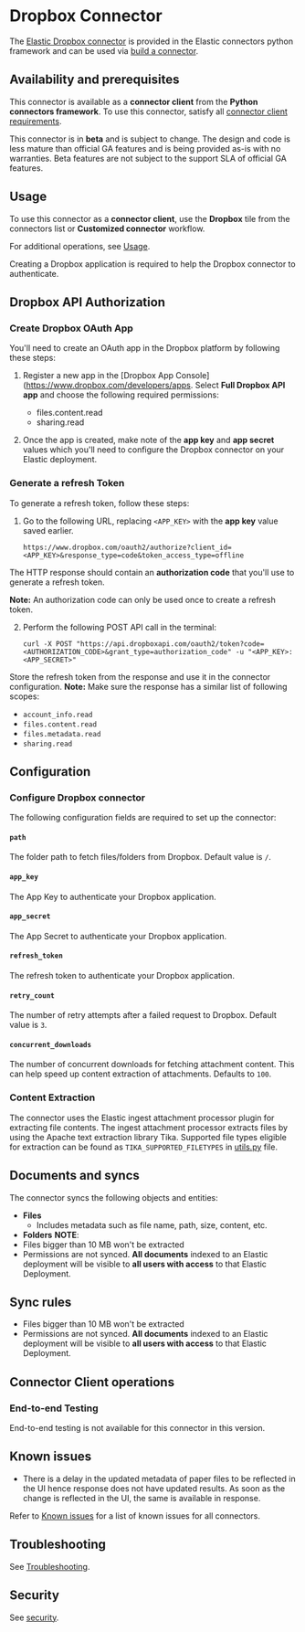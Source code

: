 # Dropbox Connector

The [Elastic Dropbox connector](../connectors/sources/dropbox.py) is provided in the Elastic connectors python framework and can be used via [build a connector](https://www.elastic.co/guide/en/enterprise-search/current/build-connector.html).

## Availability and prerequisites

This connector is available as a **connector client** from the **Python connectors framework**. To use this connector, satisfy all [connector client requirements](https://www.elastic.co/guide/en/enterprise-search/master/build-connector.html).

This connector is in **beta** and is subject to change. The design and code is less mature than official GA features and is being provided as-is with no warranties. Beta features are not subject to the support SLA of official GA features.

## Usage

To use this connector as a **connector client**, use the **Dropbox** tile from the connectors list or **Customized connector** workflow.

For additional operations, see [Usage](https://www.elastic.co/guide/en/enterprise-search/master/connectors-usage.html).

Creating a Dropbox application is required to help the Dropbox connector to authenticate.

## Dropbox API Authorization

### Create Dropbox OAuth App

You'll need to create an OAuth app in the Dropbox platform by following these steps:
1. Register a new app in the [Dropbox App Console](https://www.dropbox.com/developers/apps. Select **Full Dropbox API app** and choose the following required permissions:
    - files.content.read
    - sharing.read

2. Once the app is created, make note of the **app key** and **app secret** values which you'll need to configure the Dropbox connector on your Elastic deployment.

### Generate a refresh Token

To generate a refresh token, follow these steps:
1. Go to the following URL, replacing `<APP_KEY>` with the **app key** value saved earlier.
    ```shell
    https://www.dropbox.com/oauth2/authorize?client_id=<APP_KEY>&response_type=code&token_access_type=offline
    ```
    
The HTTP response should contain an **authorization code** that you'll use to generate a refresh token.

**Note:** An authorization code can only be used once to create a refresh token.

2. Perform the following POST API call in the terminal:
    ```shell
    curl -X POST "https://api.dropboxapi.com/oauth2/token?code=<AUTHORIZATION_CODE>&grant_type=authorization_code" -u "<APP_KEY>:<APP_SECRET>"
    ```
Store the refresh token from the response and use it in the connector configuration.
**Note:** Make sure the response has a similar list of following scopes:
   - `account_info.read`
   - `files.content.read`
   - `files.metadata.read`
   - `sharing.read`

## Configuration

### Configure Dropbox connector

The following configuration fields are required to set up the connector:

#### `path`

The folder path to fetch files/folders from Dropbox. Default value is `/`.

#### `app_key`

The App Key to authenticate your Dropbox application.

#### `app_secret`

The App Secret to authenticate your Dropbox application.

#### `refresh_token`

The refresh token to authenticate your Dropbox application.

#### `retry_count`

The number of retry attempts after a failed request to Dropbox. Default value is `3`.

#### `concurrent_downloads`

The number of concurrent downloads for fetching attachment content. 
This can help speed up content extraction of attachments. Defaults to `100`.

### Content Extraction

The connector uses the Elastic ingest attachment processor plugin for extracting file contents. The ingest attachment processor extracts files by using the Apache text extraction library Tika. Supported file types eligible for extraction can be found as `TIKA_SUPPORTED_FILETYPES` in [utils.py](../connectors/utils.py) file.

## Documents and syncs

The connector syncs the following objects and entities:
- **Files**
    - Includes metadata such as file name, path, size, content, etc.
- **Folders**
**NOTE**:
- Files bigger than 10 MB won't be extracted
- Permissions are not synced. **All documents** indexed to an Elastic deployment will be visible to **all users with access** to that Elastic Deployment.
## Sync rules

- Files bigger than 10 MB won't be extracted
- Permissions are not synced. **All documents** indexed to an Elastic deployment will be visible to **all users with access** to that Elastic Deployment.

## Connector Client operations

### End-to-end Testing

End-to-end testing is not available for this connector in this version.

## Known issues

- There is a delay in the updated metadata of paper files to be reflected in the UI hence response does not have updated results. As soon as the change is reflected in the UI, the same is available in response.

Refer to [Known issues](https://www.elastic.co/guide/en/enterprise-search/master/connectors-known-issues.html) for a list of known issues for all connectors.

## Troubleshooting

See [Troubleshooting](https://www.elastic.co/guide/en/enterprise-search/master/connectors-troubleshooting.html).

## Security

See [security](https://www.elastic.co/guide/en/enterprise-search/master/connectors-security.html).

